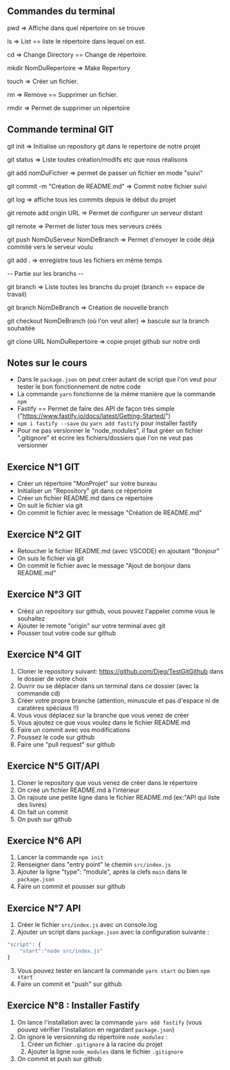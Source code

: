 ## Commandes du terminal ##


pwd => Affiche dans quel répertoire on se trouve

ls => List == liste le répertoire dans lequel on est.

cd => Change Directory == Change de répertoire.

mkdir NomDuRepertoire => Make Repertory

touch => Créer un fichier.

rm => Remove == Supprimer un fichier.

rmdir => Permet de supprimer un répertoire



## Commande terminal GIT ##


git init => Initialise un repository git dans le repertoire de notre projet

git status => Liste toutes création/modifs etc que nous réalisons

git add nomDuFichier => permet de passer un fichier en mode "suivi"

git commit -m "Création de README.md" => Commit notre fichier suivi

git log => affiche tous les commits depuis le début du projet

git remote add origin URL => Permet de configurer un serveur distant

git remote => Permet de lister tous mes serveurs créés

git push NomDuServeur NomDeBranch
    => Permet d'envoyer le code déjà commité vers le serveur voulu

git add . => enregistre tous les fichiers en même temps


-- Partie sur les branchs --

git branch 
    => Liste toutes les branchs du projet (branch == espace de travail)

git branch NomDeBranch => Création de nouvelle branch

git checkout NomDeBranch (où l'on veut aller) 
    => bascule sur la branch souhaitée

git clone URL NomDuRepertoire => copie projet github sur notre ordi



## Notes sur le cours ##
- Dans le `package.json` on peut créer autant de script que l'on veut pour tester le bon fonctionnement de notre code
- La commande `yarn` fonctionne de la même manière que la commande `npm`
- Fastify == Permet de faire des API de façon très simple ("https://www.fastify.io/docs/latest/Getting-Started/")
- `npm i fastify --save` ou `yarn add fastify` pour installer fastify
- Pour ne pas versionner le "node_modules", il faut gréer un fichier ".gitignore" et écrire les fichiers/dossiers que l'on ne veut pas versionner



## Exercice N°1 GIT ##

- Créer un répertoire "MonProjet" sur votre bureau
- Initialiser un "Repository" git dans ce répertoire
- Créer un fichier README.md dans ce répertoire
- On suit le fichier via git
- On commit le fichier avec le message "Création de README.md"

## Exercice N°2 GIT ##

- Retoucher le fichier README.md (avec VSCODE) en ajoutant "Bonjour"
- On suis le fichier via git
- On commit le fichier avec le message "Ajout de bonjour dans README.md"

## Exercice N°3 GIT ##

- Créez un repository sur github, vous pouvez l'appeler comme vous le souhaitez
- Ajouter le remote "origin" sur votre terminal avec git
- Pousser tout votre code sur github

## Exercice N°4 GIT ##

1. Cloner le repository suivant: https://github.com/Djeg/TestGitGithub dans le dossier de votre choix
2. Ouvrir ou se déplacer dans un terminal dans ce dossier (avec la commande cd)
3. Créer votre propre branche (attention, minuscule et pas d'espace ni de caratères spéciaux !!)
4. Vous vous déplacez sur la branche que vous venez de créer
5. Vous ajoutez ce que vous voulez dans le fichier README.md
6. Faire un commit avec vos modifications
7. Poussez le code sur github
8. Faire une "pull request" sur github

## Exercice N°5 GIT/API ##

1. Cloner le repository que vous venez de créer dans le répertoire
2. On créé un fichier README.md à l'intérieur
3. On rajoute une petite ligne dans le fichier README.md (ex:"API qui liste des livres)
4. On fait un commit
5. On push sur github

## Exercice N°6 API ##

1. Lancer la commande `npm init`
2. Renseigner dans "entry point" le chemin `src/index.js`
3. Ajouter la ligne "type": "module", après la clefs `main` dans le `package.json`
4. Faire un commit et pousser sur github

## Exercice N°7 API ##

1. Créer le fichier `src/index.js` avec un console.log
2. Ajouter un script dans `package.json` avec la configuration suivante :
```js
"script": {
    "start":"node src/index.js"
}
```

3. Vous pouvez tester en lancant la commande `yarn start` ou bien `npm start`
4. Faire un commit et "push" sur github

## Exercice N°8 : Installer Fastify ##

1. On lance l'installation avec la commande `yarn add fastify` (vous pouvez vérifier l'installation en regardant `package.json`)
2. On ignore le versionning du répertoire `node_modules` :
    1. Créer un fichier `.gitignore` à la racine du projet
    2. Ajouter la ligne `node_modules` dans le fichier `.gitignore`
3. On commit et push sur github